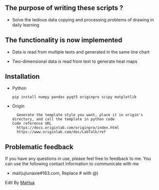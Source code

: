 <body marginheight="0"><h2>The purpose of writing these scripts ?</h2>
<ul>
<li>Solve the tedious data copying and processing problems of drawing in daily learning</li>
</ul>
<h2>The functionality is now implemented</h2>
<ul>
<li><p>Data is read from multiple texts and generated in the same line chart</p>
</li>
<li><p>Two-dimensional data is read from text to generate heat maps</p>
</li>
</ul>
<h2>Installation</h2>
<ul>
<li>Python<pre><code>pip install numpy pandas pyqt5 originpro scipy matplotlib </code></pre>
</li>
<li>Origin<pre><code>  Generate the template style you want, place it in origin's directory, and call the template in python code 
Code reference URL
  https://docs.originlab.com/originpro/index.html
  https://www.originlab.com/doc/LabTalk/ref
</code></pre>
</li>
</ul>
<h2>Problematic feedback</h2>
<p>If you have any questions in use, please feel free to feedback to me. You can use the following contact information to communicate with me

</p>
<ul>
<li>mail(ujiunaxie#163.com, Replace # with @)</li>
</ul>
<p>Edit By <a href="http://mahua.jser.me">MaHua</a></p>
</body></html>
